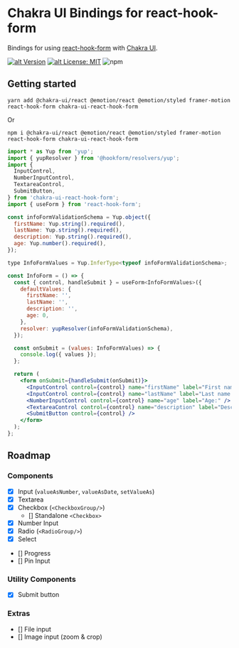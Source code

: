 # Chakra UI Bindings for react-hook-form

Bindings for using [react-hook-form](https://github.com/react-hook-form/react-hook-form) with [Chakra UI](http://next.chakra-ui.com).

[![alt Version](https://img.shields.io/npm/v/chakra-ui-react-hook-form?color=blue)](https://www.npmjs.com/package/chakra-ui-react-hook-form)
[![alt License: MIT](https://img.shields.io/badge/License-MIT-yellow.svg)](./LICENSE)
![npm](https://img.shields.io/npm/dt/react-hook-form-chakra-ui)

## Getting started

`yarn add @chakra-ui/react @emotion/react @emotion/styled framer-motion react-hook-form chakra-ui-react-hook-form`

Or

`npm i @chakra-ui/react @emotion/react @emotion/styled framer-motion react-hook-form chakra-ui-react-hook-form`

```jsx
import * as Yup from 'yup';
import { yupResolver } from '@hookform/resolvers/yup';
import {
  InputControl,
  NumberInputControl,
  TextareaControl,
  SubmitButton,
} from 'chakra-ui-react-hook-form';
import { useForm } from 'react-hook-form';

const infoFormValidationSchema = Yup.object({
  firstName: Yup.string().required(),
  lastName: Yup.string().required(),
  description: Yup.string().required(),
  age: Yup.number().required(),
});

type InfoFormValues = Yup.InferType<typeof infoFormValidationSchema>;

const InfoForm = () => {
  const { control, handleSubmit } = useForm<InfoFormValues>({
    defaultValues: {
      firstName: '',
      lastName: '',
      description: '',
      age: 0,
    },
    resolver: yupResolver(infoFormValidationSchema),
  });

  const onSubmit = (values: InfoFormValues) => {
    console.log({ values });
  };

  return (
    <form onSubmit={handleSubmit(onSubmit)}>
      <InputControl control={control} name="firstName" label="First name:" />
      <InputControl control={control} name="lastName" label="Last name:" />
      <NumberInputControl control={control} name="age" label="Age:" />
      <TextareaControl control={control} name="description" label="Description:" />
      <SubmitButton control={control} />
    </form>
  );
};
```

## Roadmap

### Components

- [x] Input (`valueAsNumber`, `valueAsDate`, `setValueAs`)
- [x] Textarea
- [x] Checkbox (`<CheckboxGroup/>`)
  - [] Standalone `<Checkbox>`
- [x] Number Input
- [x] Radio (`<RadioGroup/>`)
- [x] Select
- [] Progress
- [] Pin Input

### Utility Components

- [x] Submit button

### Extras

- [] File input
- [] Image input (zoom & crop)